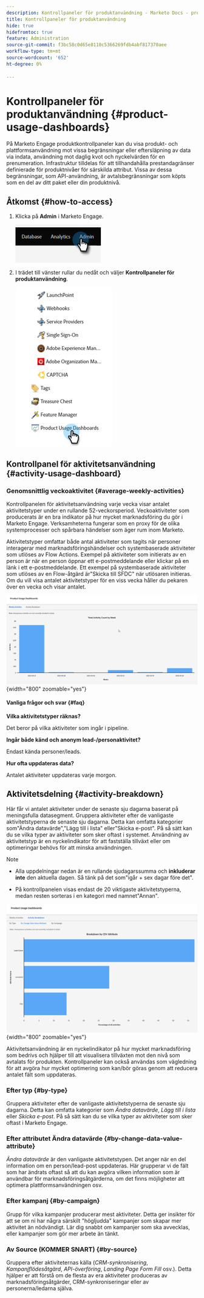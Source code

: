 ```yaml
---
description: Kontrollpaneler för produktanvändning - Marketo Docs - produktdokumentation
title: Kontrollpaneler för produktanvändning
hide: true
hidefromtoc: true
feature: Administration
source-git-commit: f3bc58c0d65e8110c5366269fdb4abf817370aee
workflow-type: tm+mt
source-wordcount: '652'
ht-degree: 0%

---
```


# Kontrollpaneler för produktanvändning {#product-usage-dashboards}

På Marketo Engage produktkontrollpaneler kan du visa produkt- och plattformsanvändning mot vissa begränsningar eller eftersläpning av data via indata, användning mot daglig kvot och nyckelvärden för en prenumeration. Infrastruktur tilldelas för att tillhandahålla prestandagränser definierade för produktnivåer för särskilda attribut. Vissa av dessa begränsningar, som API-användning, är avtalsbegränsningar som köpts som en del av ditt paket eller din produktnivå.

## Åtkomst {#how-to-access}

1. Klicka på **Admin** i Marketo Engage.

   ![](assets/product-usage-dashboards-1.png)

1. I trädet till vänster rullar du nedåt och väljer **Kontrollpaneler för produktanvändning**.

   ![](assets/product-usage-dashboards-2.png)

## Kontrollpanel för aktivitetsanvändning {#activity-usage-dashboard}

### Genomsnittlig veckoaktivitet {#average-weekly-activities}

Kontrollpanelen för aktivitetsanvändning varje vecka visar antalet aktivitetstyper under en rullande 52-veckorsperiod. Veckoaktiviteter som producerats är en bra indikator på hur mycket marknadsföring du gör i Marketo Engage. Verksamheterna fungerar som en proxy för de olika systemprocesser och spårbara händelser som äger rum inom Marketo.

Aktivitetstyper omfattar både antal aktiviteter som tagits när personer interagerar med marknadsföringshändelser och systembaserade aktiviteter som utlöses av Flow Actions. Exempel på aktiviteter som initierats av en person är när en person öppnar ett e-postmeddelande eller klickar på en länk i ett e-postmeddelande. Ett exempel på systembaserade aktiviteter som utlöses av en Flow-åtgärd är&quot;Skicka till SFDC&quot; när utlösaren initieras. Om du vill visa antalet aktivitetstyper för en viss vecka håller du pekaren över en vecka och visar antalet.

![](assets/product-usage-dashboards-3.png){width="800" zoomable="yes"}

#### Vanliga frågor och svar {#faq}

**Vilka aktivitetstyper räknas?**

Det beror på vilka aktiviteter som ingår i pipeline.

**Ingår både känd och anonym lead-/personaktivitet?**

Endast kända personer/leads.

**Hur ofta uppdateras data?**

Antalet aktiviteter uppdateras varje morgon.

## Aktivitetsdelning {#activity-breakdown}

Här får vi antalet aktiviteter under de senaste sju dagarna baserat på meningsfulla datasegment. Gruppera aktiviteter efter de vanligaste aktivitetstyperna de senaste sju dagarna. Detta kan omfatta kategorier som&quot;Ändra datavärde&quot;,&quot;Lägg till i lista&quot; eller&quot;Skicka e-post&quot;. På så sätt kan du se vilka typer av aktiviteter som sker oftast i systemet. Användning av aktivitetstyp är en nyckelindikator för att fastställa tillväxt eller om optimeringar behövs för att minska användningen.

>[!NOTE]
>
>* Alla uppdelningar nedan är en rullande sjudagarssumma och **inkluderar inte** den aktuella dagen. Så tänk på det som&quot;igår + sex dagar före det&quot;.
>
>* På kontrollpanelen visas endast de 20 viktigaste aktivitetstyperna, medan resten sorteras i en kategori med namnet&quot;Annan&quot;.

![](assets/product-usage-dashboards-4.png){width="800" zoomable="yes"}

Aktivitetsanvändning är en nyckelindikator på hur mycket marknadsföring som bedrivs och hjälper till att visualisera tillväxten mot den nivå som avtalats för produkten. Kontrollpaneler kan också användas som vägledning för att avgöra hur mycket optimering som kan/bör göras genom att reducera antalet fält som uppdateras.

### Efter typ {#by-type}

Gruppera aktiviteter efter de vanligaste aktivitetstyperna de senaste sju dagarna. Detta kan omfatta kategorier som _Ändra datavärde_, _Lägg till i lista_ eller _Skicka e-post_. På så sätt kan du se vilka typer av aktiviteter som sker oftast i Marketo Engage.

### Efter attributet Ändra datavärde {#by-change-data-value-attribute}

_Ändra datavärde_ är den vanligaste aktivitetstypen. Det anger när en del information om en person/lead-post uppdateras. Här grupperar vi de fält som har ändrats oftast så att du kan avgöra vilken information som är användbar för marknadsföringsåtgärderna, om det finns möjligheter att optimera plattformsanvändningen osv.

### Efter kampanj {#by-campaign}

Grupp för vilka kampanjer producerar mest aktiviteter. Detta ger insikter för att se om ni har några särskilt &quot;högljudda&quot; kampanjer som skapar mer aktivitet än nödvändigt. Lär dig snabbt om kampanjer som ska avvecklas, eller kampanjer som gör mer arbete än tänkt.

### Av Source (KOMMER SNART) {#by-source}

Gruppera efter aktiviteternas källa (_CRM-synkronisering_, _Kampanjflödesåtgärd_, _API-överföring_, _Landing Page Form Fill_ osv.). Detta hjälper er att förstå om de flesta av era aktiviteter produceras av marknadsföringsåtgärder, CRM-synkroniseringar eller av personerna/ledarna själva.
